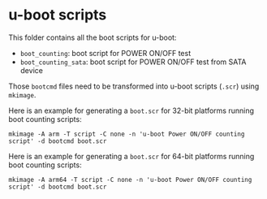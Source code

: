 u-boot scripts
==============

This folder contains all the boot scripts for u-boot:
* `boot_counting`: boot script for POWER ON/OFF test
* `boot_counting_sata`: boot script for POWER ON/OFF test from SATA device

Those `bootcmd` files need to be transformed into u-boot scripts (`.scr`) using `mkimage`.

Here is an example for generating a `boot.scr` for 32-bit platforms running boot counting scripts:
```
mkimage -A arm -T script -C none -n 'u-boot Power ON/OFF counting script' -d bootcmd boot.scr
```

Here is an example for generating a `boot.scr` for 64-bit platforms running boot counting scripts:
```
mkimage -A arm64 -T script -C none -n 'u-boot Power ON/OFF counting script' -d bootcmd boot.scr
```
